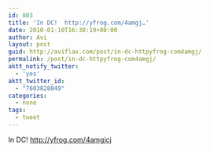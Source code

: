 ```yaml
---
id: 803
title: 'In DC!  http://yfrog.com/4amgj…'
date: 2010-01-10T16:38:19+00:00
author: Avi
layout: post
guid: http://aviflax.com/post/in-dc-httpyfrog-com4amgj/
permalink: /post/in-dc-httpyfrog-com4amgj/
aktt_notify_twitter:
  - 'yes'
aktt_twitter_id:
  - "7603828849"
categories:
  - none
tags:
  - tweet
---
```

In DC! <a href="http://yfrog.com/4amgjcj" rel="nofollow">http://yfrog.com/4amgjcj</a>